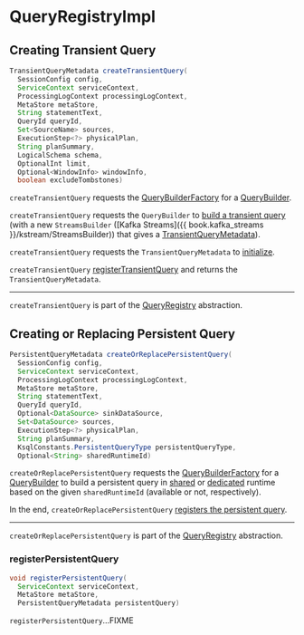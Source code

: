 # QueryRegistryImpl

## <span id="createTransientQuery"> Creating Transient Query

```java
TransientQueryMetadata createTransientQuery(
  SessionConfig config,
  ServiceContext serviceContext,
  ProcessingLogContext processingLogContext,
  MetaStore metaStore,
  String statementText,
  QueryId queryId,
  Set<SourceName> sources,
  ExecutionStep<?> physicalPlan,
  String planSummary,
  LogicalSchema schema,
  OptionalInt limit,
  Optional<WindowInfo> windowInfo,
  boolean excludeTombstones)
```

`createTransientQuery` requests the [QueryBuilderFactory](#queryBuilderFactory) for a [QueryBuilder](QueryBuilderFactory.md#create).

`createTransientQuery` requests the `QueryBuilder` to [build a transient query](QueryBuilder.md#buildTransientQuery) (with a new `StreamsBuilder` ([Kafka Streams]({{ book.kafka_streams }}/kstream/StreamsBuilder)) that gives a [TransientQueryMetadata](TransientQueryMetadata.md)).

`createTransientQuery` requests the `TransientQueryMetadata` to [initialize](QueryMetadataImpl.md#initialize).

`createTransientQuery` [registerTransientQuery](#registerTransientQuery) and returns the `TransientQueryMetadata`.

---

`createTransientQuery` is part of the [QueryRegistry](QueryRegistry.md#createTransientQuery) abstraction.

## <span id="createOrReplacePersistentQuery"> Creating or Replacing Persistent Query

```java
PersistentQueryMetadata createOrReplacePersistentQuery(
  SessionConfig config,
  ServiceContext serviceContext,
  ProcessingLogContext processingLogContext,
  MetaStore metaStore,
  String statementText,
  QueryId queryId,
  Optional<DataSource> sinkDataSource,
  Set<DataSource> sources,
  ExecutionStep<?> physicalPlan,
  String planSummary,
  KsqlConstants.PersistentQueryType persistentQueryType,
  Optional<String> sharedRuntimeId)
```

`createOrReplacePersistentQuery` requests the [QueryBuilderFactory](#queryBuilderFactory) for a [QueryBuilder](QueryBuilderFactory.md#create) to build a persistent query in [shared](QueryBuilder.md#buildPersistentQueryInSharedRuntime) or [dedicated](QueryBuilder.md#buildPersistentQueryInDedicatedRuntime) runtime based on the given `sharedRuntimeId` (available or not, respectively).

In the end, `createOrReplacePersistentQuery` [registers the persistent query](#registerPersistentQuery).

---

`createOrReplacePersistentQuery` is part of the [QueryRegistry](QueryRegistry.md#createOrReplacePersistentQuery) abstraction.

### <span id="registerPersistentQuery"> registerPersistentQuery

```java
void registerPersistentQuery(
  ServiceContext serviceContext,
  MetaStore metaStore,
  PersistentQueryMetadata persistentQuery)
```

`registerPersistentQuery`...FIXME
